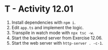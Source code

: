 # T - Activity 12.01

1. Install dependencies with `npm i`.
2. Edit `app.ts` and implement the logic.
3. Transpile in watch mode with `npx tsc -w`.
4. Start the backend server from Exercise 12.06.
5. Start the web server with `http-server . -c-1`.
